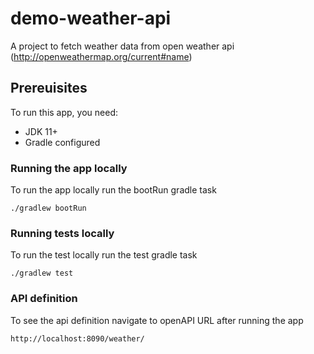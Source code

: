 # demo-weather-api
A project to fetch weather data from open weather api (http://openweathermap.org/current#name)


## Prereuisites

To run this app, you need: 

- JDK 11+
- Gradle configured

### Running the app locally

To run the app locally run the bootRun gradle task

```
./gradlew bootRun
```

### Running tests locally

To run the test locally run the test gradle task

```
./gradlew test
```

### API definition 

To see the api definition navigate to openAPI URL after running the app

```
http://localhost:8090/weather/
```




